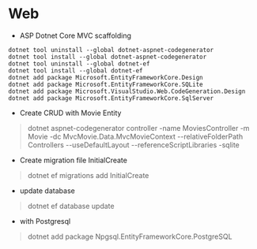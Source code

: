 # Web

- ASP Dotnet Core MVC scaffolding 
~~~~
dotnet tool uninstall --global dotnet-aspnet-codegenerator
dotnet tool install --global dotnet-aspnet-codegenerator
dotnet tool uninstall --global dotnet-ef
dotnet tool install --global dotnet-ef
dotnet add package Microsoft.EntityFrameworkCore.Design
dotnet add package Microsoft.EntityFrameworkCore.SQLite
dotnet add package Microsoft.VisualStudio.Web.CodeGeneration.Design
dotnet add package Microsoft.EntityFrameworkCore.SqlServer
~~~~

- Create CRUD with Movie Entity
> dotnet aspnet-codegenerator controller -name MoviesController -m Movie -dc MvcMovie.Data.MvcMovieContext --relativeFolderPath Controllers --useDefaultLayout --referenceScriptLibraries -sqlite
- Create migration file InitialCreate
>dotnet ef migrations add InitialCreate
- update database
>dotnet ef database update

- with Postgresql
> dotnet add package Npgsql.EntityFrameworkCore.PostgreSQL
